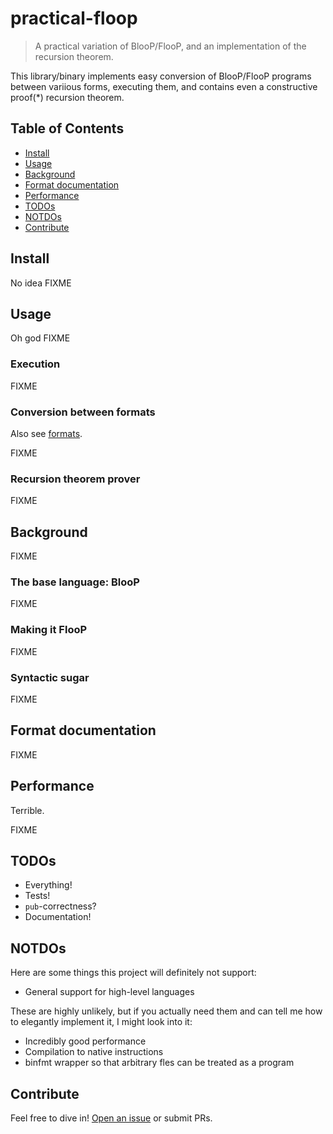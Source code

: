 # practical-floop

> A practical variation of BlooP/FlooP, and an implementation of the recursion theorem.

This library/binary implements easy conversion of BlooP/FlooP programs between variious forms, executing them, and contains even a constructive proof(*) recursion theorem.

## Table of Contents

- [Install](#install)
- [Usage](#usage)
- [Background](#background)
- [Format documentation](#format-documentation)
- [Performance](#performance)
- [TODOs](#todos)
- [NOTDOs](#notdos)
- [Contribute](#contribute)

## Install

No idea FIXME

## Usage

Oh god FIXME

### Execution

FIXME

### Conversion between formats

Also see [formats](#format-documentation).

FIXME

### Recursion theorem prover

FIXME

## Background

FIXME

### The base language: BlooP

FIXME

### Making it FlooP

FIXME

### Syntactic sugar

FIXME

## Format documentation

FIXME

## Performance

Terrible.

FIXME

## TODOs

* Everything!
* Tests!
* `pub`-correctness?
* Documentation!

## NOTDOs

Here are some things this project will definitely not support:
* General support for high-level languages

These are highly unlikely, but if you actually need them and can tell me
how to elegantly implement it, I might look into it:
* Incredibly good performance
* Compilation to native instructions
* binfmt wrapper so that arbitrary fles can be treated as a program

## Contribute

Feel free to dive in! [Open an issue](https://github.com/BenWiederhake/practical-floop/issues/new) or submit PRs.
